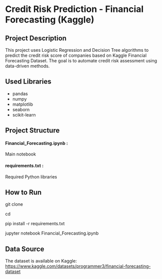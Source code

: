 # Credit Risk Prediction - Financial Forecasting (Kaggle)

## Project Description

This project uses Logistic Regression and Decision Tree algorithms to predict the credit risk score of companies based on Kaggle Financial Forecasting Dataset. The goal is to automate credit risk assessment using data-driven methods.

## Used Libraries 

- pandas
- numpy
- matplotlib
- seaborn
- scikit-learn

## Project Structure

#### Financial_Forecasting.ipynb : 

Main notebook

#### requirements.txt : 

Required Python libraries

## How to Run

git clone 

cd 

pip install -r requirements.txt

jupyter notebook Financial_Forecasting.ipynb

## Data Source

The dataset is available on Kaggle: https://www.kaggle.com/datasets/programmer3/financial-forecasting-dataset
